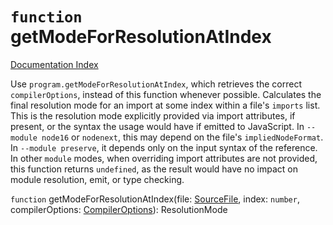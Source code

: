 # `function` getModeForResolutionAtIndex

[Documentation Index](../README.md)

Use `program.getModeForResolutionAtIndex`, which retrieves the correct `compilerOptions`, instead of this function whenever possible.
Calculates the final resolution mode for an import at some index within a file's `imports` list. This is the resolution mode
explicitly provided via import attributes, if present, or the syntax the usage would have if emitted to JavaScript. In
`--module node16` or `nodenext`, this may depend on the file's `impliedNodeFormat`. In `--module preserve`, it depends only on the
input syntax of the reference. In other `module` modes, when overriding import attributes are not provided, this function returns
`undefined`, as the result would have no impact on module resolution, emit, or type checking.

`function` getModeForResolutionAtIndex(file: [SourceFile](../interface.SourceFile/README.md), index: `number`, compilerOptions: [CompilerOptions](../interface.CompilerOptions/README.md)): ResolutionMode